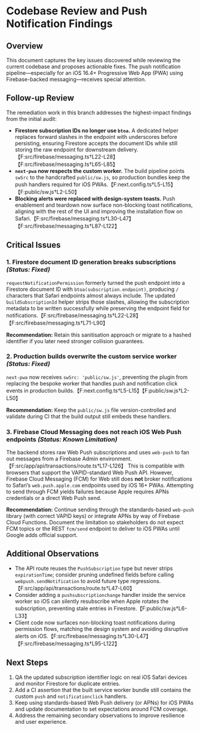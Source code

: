 # Codebase Review and Push Notification Findings

## Overview
This document captures the key issues discovered while reviewing the current codebase and proposes actionable fixes. The push notification pipeline—especially for an iOS 16.4+ Progressive Web App (PWA) using Firebase-backed messaging—receives special attention.

## Follow-up Review

The remediation work in this branch addresses the highest-impact findings from the initial audit:

- **Firestore subscription IDs no longer use `btoa`.** A dedicated helper replaces forward slashes in the endpoint with underscores before persisting, ensuring Firestore accepts the document IDs while still storing the raw endpoint for downstream delivery.【F:src/firebase/messaging.ts†L22-L28】【F:src/firebase/messaging.ts†L65-L85】
- **`next-pwa` now respects the custom worker.** The build pipeline points `swSrc` to the handcrafted `public/sw.js`, so production bundles keep the push handlers required for iOS PWAs.【F:next.config.ts†L5-L15】【F:public/sw.js†L2-L50】
- **Blocking alerts were replaced with design-system toasts.** Push enablement and teardown now surface non-blocking toast notifications, aligning with the rest of the UI and improving the installation flow on Safari.【F:src/firebase/messaging.ts†L30-L47】【F:src/firebase/messaging.ts†L87-L122】

## Critical Issues

### 1. Firestore document ID generation breaks subscriptions *(Status: Fixed)*
`requestNotificationPermission` formerly turned the push endpoint into a Firestore document ID with `btoa(subscription.endpoint)`, producing `/` characters that Safari endpoints almost always include. The updated `buildSubscriptionId` helper strips those slashes, allowing the subscription metadata to be written successfully while preserving the endpoint field for notifications.【F:src/firebase/messaging.ts†L22-L28】【F:src/firebase/messaging.ts†L71-L90】

**Recommendation:** Retain this sanitisation approach or migrate to a hashed identifier if you later need stronger collision guarantees.

### 2. Production builds overwrite the custom service worker *(Status: Fixed)*
`next-pwa` now receives `swSrc: 'public/sw.js'`, preventing the plugin from replacing the bespoke worker that handles push and notification click events in production builds.【F:next.config.ts†L5-L15】【F:public/sw.js†L2-L50】

**Recommendation:** Keep the `public/sw.js` file version-controlled and validate during CI that the build output still embeds these handlers.

### 3. Firebase Cloud Messaging does not reach iOS Web Push endpoints *(Status: Known Limitation)*
The backend stores raw Web Push subscriptions and uses `web-push` to fan out messages from a Firebase Admin environment.【F:src/app/api/transactions/route.ts†L17-L126】 This is compatible with browsers that support the VAPID-standard Web Push API. However, Firebase Cloud Messaging (FCM) for Web still does **not** broker notifications to Safari’s `web.push.apple.com` endpoints used by iOS 16+ PWAs. Attempting to send through FCM yields failures because Apple requires APNs credentials or a direct Web Push send.

**Recommendation:** Continue sending through the standards-based `web-push` library (with correct VAPID keys) or integrate APNs by way of Firebase Cloud Functions. Document the limitation so stakeholders do not expect FCM topics or the REST `fcm/send` endpoint to deliver to iOS PWAs until Google adds official support.

## Additional Observations

- The API route reuses the `PushSubscription` type but never strips `expirationTime`; consider pruning undefined fields before calling `webpush.sendNotification` to avoid future type regressions.【F:src/app/api/transactions/route.ts†L47-L60】
- Consider adding a `pushsubscriptionchange` handler inside the service worker so iOS can silently resubscribe when Apple rotates the subscription, preventing stale entries in Firestore.【F:public/sw.js†L6-L33】
- Client code now surfaces non-blocking toast notifications during permission flows, matching the design system and avoiding disruptive alerts on iOS.【F:src/firebase/messaging.ts†L30-L47】【F:src/firebase/messaging.ts†L95-L122】

## Next Steps
1. QA the updated subscription identifier logic on real iOS Safari devices and monitor Firestore for duplicate entries.
2. Add a CI assertion that the built service worker bundle still contains the custom `push` and `notificationclick` handlers.
3. Keep using standards-based Web Push delivery (or APNs) for iOS PWAs and update documentation to set expectations around FCM coverage.
4. Address the remaining secondary observations to improve resilience and user experience.
